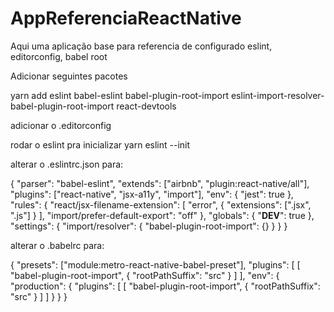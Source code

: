 # AppReferenciaReactNative
Aqui uma aplicação base para referencia de configurado eslint, editorconfig, babel root

Adicionar seguintes pacotes


yarn add eslint babel-eslint babel-plugin-root-import  eslint-import-resolver-babel-plugin-root-import react-devtools


adicionar o .editorconfig

rodar o eslint pra inicializar
yarn eslint --init

alterar o .eslintrc.json para:

{
  "parser": "babel-eslint",
  "extends": ["airbnb", "plugin:react-native/all"],
  "plugins": ["react-native", "jsx-a11y", "import"],
  "env": {
    "jest": true
  },
  "rules": {
    "react/jsx-filename-extension": [
      "error",
      {
        "extensions": [".jsx", ".js"]
      }
    ],
    "import/prefer-default-export": "off"
  },
  "globals": {
    "__DEV__": true
  },
  "settings": {
    "import/resolver": {
      "babel-plugin-root-import": {}
    }
  }
}


alterar o .babelrc para:

{
  "presets": ["module:metro-react-native-babel-preset"],
  "plugins": [
    [
      "babel-plugin-root-import",
      {
        "rootPathSuffix": "src"
      }
    ]
  ],
  "env": {
    "production": {
      "plugins": [
        [
          "babel-plugin-root-import",
          {
            "rootPathSuffix": "src"
          }
        ]
      ]
    }
  }
}

